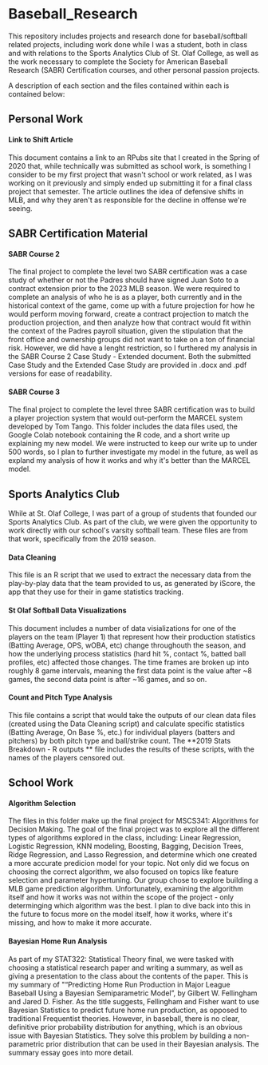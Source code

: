 # Baseball_Research
This repository includes projects and research done for baseball/softball related projects, including work done while I was a student, both in class and with relations to the Sports Analytics Club of St. Olaf College, as well as the work necessary to complete the Society for American Baseball Research (SABR) Certification courses, and other personal passion projects.

A description of each section and the files contained within each is contained below:

## Personal Work

#### Link to Shift Article

This document contains a link to an RPubs site that I created in the Spring of 2020 that, while technically was submitted as school work, is something I consider to be my first project that wasn't school or work related, as I was working on it previously and simply ended up submitting it for a final class project that semester. The article outlines the idea of defensive shifts in MLB, and why they aren't as responsible for the decline in offense we're seeing.

## SABR Certification Material

#### SABR Course 2

The final project to complete the level two SABR certification was a case study of whether or not the Padres should have signed Juan Soto to a contract extension prior to the 2023 MLB season. We were required to complete an analysis of who he is as a player, both currently and in the historical context of the game, come up with a future projection for how he would perform moving forward, create a contract projection to match the production projection, and then analyze how that contract would fit within the context of the Padres payroll situation, given the stipulation that the front office and ownership groups did not want to take on a ton of financial risk. However, we did have a lenght restriction, so I furthered my analysis in the SABR Course 2 Case Study - Extended document. Both the submitted Case Study and the Extended Case Study are provided in .docx and .pdf versions for ease of readability.

#### SABR Course 3

The final project to complete the level three SABR certification was to build a player projection system that would out-perform the MARCEL system developed by Tom Tango. This folder includes the data files used, the Google Colab notebook containing the R code, and a short write up explaining my new model. We were instructed to keep our write up to under 500 words, so I plan to further investigate my model in the future, as well as expland my analysis of how it works and why it's better than the MARCEL model.

## Sports Analytics Club

While at St. Olaf College, I was part of a group of students that founded our Sports Analytics Club. As part of the club, we were given the opportunity to work directly with our school's varsity softball team. These files are from that work, specifically from the 2019 season.

#### Data Cleaning

This file is an R script that we used to extract the necessary data from the play-by-play data that the team provided to us, as generated by iScore, the app that they use for their in game statistics tracking.

#### St Olaf Softball Data Visualizations

This document includes a number of data visializations for one of the players on the team (Player 1) that represent how their production statistics (Batting Average, OPS, wOBA, etc) change throughouth the season, and how the underlying process statistics (hard hit %, contact %, batted ball profiles, etc) affected those changes. The time frames are broken up into roughly 8 game intervals, meaning the first data point is the value after ~8 games, the second data point is after ~16 games, and so on.

#### Count and Pitch Type Analysis

This file contains a script that would take the outputs of our clean data files (created using the Data Cleaning script) and calculate specific statistics (Batting Average, On Base %, etc.) for individual players (batters and pitchers) by both pitch type and ball/strike count. The **2019 Stats Breakdown - R outputs ** file includes the results of these scripts, with the names of the players censored out.


## School Work

#### Algorithm Selection

The files in this folder make up the final project for MSCS341: Algorithms for Decision Making. The goal of the final project was to explore all the different types of algorithms explored in the class, including: Linear Regression, Logistic Regression, KNN modeling, Boosting, Bagging, Decision Trees, Ridge Regression, and Lasso Regression, and determine which one created a more accurate predicion model for your topic. Not only did we focus on choosing the correct algorithm, we also focused on topics like feature selection and parameter hypertuning. Our group chose to explore building a MLB game prediction algorithm. Unfortunately, examining the algorithm itself and how it works was not within the scope of the project - only determinging which algorithm was the best. I plan to dive back into this in the future to focus more on the model itself, how it works, where it's missing, and how to make it more accurate.

#### Bayesian Home Run Analysis

As part of my STAT322: Statistical Theory final, we were tasked with choosing a statistical research paper and writing a summary, as well as giving a presentation to the class about the contents of the paper. This is my summary of "“Predicting Home Run Production in Major League Baseball Using a Bayesian Semiparametric Model”, by Gilbert W. Fellingham and Jared D. Fisher. As the title suggests, Fellingham and Fisher want to use Bayesian Statistics to predict future home run production, as opposed to traditional Frequentist theories. However, in baseball, there is no clear, definitive prior probability distribution for
anything, which is an obvious issue with Bayesian Statistics. They solve this problem by building a non-parametric prior distribution that can be used in their Bayesian analysis. The summary essay goes into more detail.

